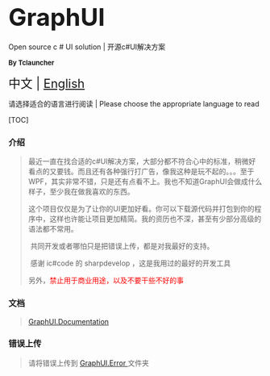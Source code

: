 # <font size=9>GraphUI</font>

Open source c # UI solution | 开源c#UI解决方案

<font size=2>**By Tclauncher**</font>

<font size=5>中文 | [English](https://github.com/Tclauncher/GraphUI/blob/master/Documentation/Default/index-en.md)</font>

请选择适合的语言进行阅读 | Please choose the appropriate language to read

[TOC]

### 介绍

> ​       最近一直在找合适的c#UI解决方案，大部分都不符合心中的标准，稍微好看点的又要钱。而且还有各种强行打广告，像我这种是玩不起的。。。至于WPF，其实非常不错，只是还有点看不上。我也不知道GraphUI会做成什么样子，至少我在做我喜欢的东西。
>
> ​      这个项目仅仅是为了让你的UI更加好看。你可以下载源代码并打包到你的程序中，这样也许能让项目更加精简。我的资历也不深，甚至有少部分高级的语法都不常用。
>
> ​      共同开发或者哪怕只是把错误上传，都是对我最好的支持。
>
> ​      感谢 ic#code 的 sharpdevelop ，这是我用过的最好的开发工具
>
> ​      另外，<font color=red>禁止用于商业用途，以及不要干些不好的事</font>

### 文档

> [GraphUI.Documentation](https://github.com/Tclauncher/GraphUI/tree/master/Documentation)

### 错误上传

> 请将错误上传到 [GraphUI.Error ](https://github.com/Tclauncher/GraphUI/tree/master/Error)文件夹

